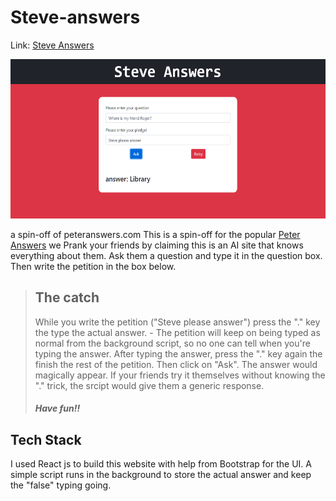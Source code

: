 # Steve-answers
Link: [Steve Answers](https://arya002.github.io/Steve-answers/)

<p align="center">
<img src="assets/answered.PNG" width="530" height="255" >
</p>

a spin-off of peteranswers.com
This is a spin-off for the popular [Peter Answers](https://peteranswers.com/) we
Prank your friends by claiming this is an AI site that knows everything about them.
Ask them a question and type it in the question box.
Then write the petition in the box below.

> ## The catch 
> While you write the petition ("Steve please answer") press the "." key the type the actual answer. - The petition will keep on being typed as normal
> from the background script, so no one can tell when you're typing the answer. After typing the answer, press the "." key again the finish the rest of the petition. Then click on
> "Ask". The answer would magically appear. If your friends try it themselves without knowing the "." trick, the srcipt would give them a generic response.
> 
> ##### Have fun!!

## Tech Stack

I used React js to build this website with help from Bootstrap for the UI.
A simple script runs in the background to store the actual answer and keep the "false" typing going.
